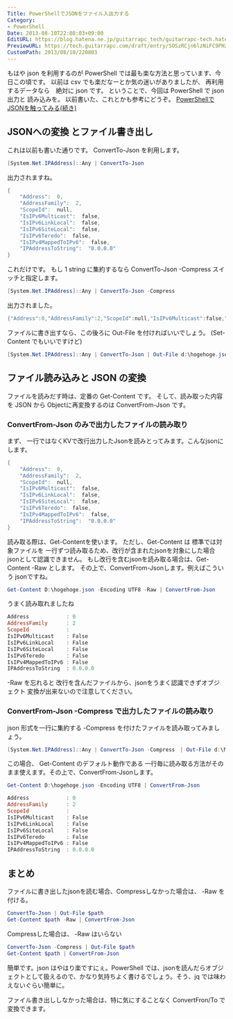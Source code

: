 ```yaml
---
Title: PowerShellでJSONをファイル入出力する
Category:
- PowerShell
Date: 2013-08-10T22:08:03+09:00
EditURL: https://blog.hatena.ne.jp/guitarrapc_tech/guitarrapc-tech.hatenablog.com/atom/entry/6802418398340959804
PreviewURL: https://tech.guitarrapc.com/draft/entry/SOSzRCjn6lzNiFC9PHzTRE4pJTs
CustomPath: 2013/08/10/220803
---
```


<!--
Date: 2013-08-10T22:08:03+09:00
URL: https://tech.guitarrapc.com/entry/2013/08/10/220803
-->

もはや json を利用するのが PowerShell では最も楽な方法と思っています、今日この頃です。 以前は csv でも楽だなーとか気の迷いがありましたが、 再利用するデータなら　絶対に json です。 ということで、今回は PowerShell で json 出力と 読み込みを。 以前書いた、これとかも参考にどうぞ。 [PowerShellでJSONを触ってみる(続き)](http://guitarrapc.wordpress.com/2013/03/05/powershell%E3%81%A7json%E3%82%92%E8%A7%A6%E3%81%A3%E3%81%A6%E3%81%BF%E3%82%8B%E7%B6%9A%E3%81%8D/)

## JSONへの変換 とファイル書き出し
これは以前も書いた通りです。 ConvertTo-Json を利用します。

```ps1
[System.Net.IPAddress]::Any | ConvertTo-Json
```

出力されますね。

```ps1
{
    "Address":  0,
    "AddressFamily":  2,
    "ScopeId":  null,
    "IsIPv6Multicast":  false,
    "IsIPv6LinkLocal":  false,
    "IsIPv6SiteLocal":  false,
    "IsIPv6Teredo":  false,
    "IsIPv4MappedToIPv6":  false,
    "IPAddressToString":  "0.0.0.0"
}
```

これだけです。 もし 1 string に集約するなら ConvertTo-Json -Compress スイッチと指定します。

```ps1
[System.Net.IPAddress]::Any | ConvertTo-Json -Compress
```

出力されました。

```ps1
{"Address":0,"AddressFamily":2,"ScopeId":null,"IsIPv6Multicast":false,"IsIPv6LinkLocal":false,"IsIPv6SiteLocal":false,"IsIPv6Teredo":false,"IsIPv4MappedToIPv6":false,"IPAddressToString":"0.0.0.0"}
```

ファイルに書き出すなら、この後ろに Out-File を付ければいいでしょう。 (Set-Content でもいいですけど)

```ps1
[System.Net.IPAddress]::Any | ConvertTo-Json | Out-File d:\hogehoge.json -Encoding utf8 -Append
```

## ファイル読み込みと JSON の変換
ファイルを読みだす時は、定番の Get-Content です。 そして、読み取った内容を JSON から Objectに再変換するのは ConvertFrom-Json です。
### ConvertFrom-Json のみで出力したファイルの読み取り
まず、 一行ではなくKVで改行出力したJsonを読みとってみます。こんなjsonにします。

```ps1
{
    "Address":  0,
    "AddressFamily":  2,
    "ScopeId":  null,
    "IsIPv6Multicast":  false,
    "IsIPv6LinkLocal":  false,
    "IsIPv6SiteLocal":  false,
    "IsIPv6Teredo":  false,
    "IsIPv4MappedToIPv6":  false,
    "IPAddressToString":  "0.0.0.0"
}
```

読み取る際は、Get-Contentを使います。
ただし、Get-Content は 標準では対象ファイルを 一行ずつ読み取るため、改行が含まれたjsonを対象にした場合 jsonとして認識できません。
もし改行を含むjsonを読み取る場合は、Get-Content -Raw とします。 その上で、ConvertFrom-Jsonします。例えばこういう jsonですね。

```ps1
Get-Content D:\hogehoge.json -Encoding UTF8 -Raw | ConvertFrom-Json
```

うまく読み取れましたね

```ps1
Address            : 0
AddressFamily      : 2
ScopeId            :
IsIPv6Multicast    : False
IsIPv6LinkLocal    : False
IsIPv6SiteLocal    : False
IsIPv6Teredo       : False
IsIPv4MappedToIPv6 : False
IPAddressToString  : 0.0.0.0
```

-Raw を忘れると 改行を含んだファイルから、jsonをうまく認識できずオブジェクト 変換が出来ないので注意してください。
### ConvertFrom-Json -Compress で出力したファイルの読み取り
json 形式を一行に集約する -Compress を付けたファイルを読み取ってみましょう。

```ps1
[System.Net.IPAddress]::Any | ConvertTo-Json -Compress　| Out-File d:\hogehoge.json -Encoding utf8 -Append
```

この場合、 Get-Content のデフォルト動作である 一行毎に読み取る方法がそのまま使えます。その上で、ConvertFrom-Jsonします。

```ps1
Get-Content D:\hogehoge.json -Encoding UTF8 | ConvertFrom-Json
```


```ps1
Address            : 0
AddressFamily      : 2
ScopeId            :
IsIPv6Multicast    : False
IsIPv6LinkLocal    : False
IsIPv6SiteLocal    : False
IsIPv6Teredo       : False
IsIPv4MappedToIPv6 : False
IPAddressToString  : 0.0.0.0
```

## まとめ
ファイルに書き出したjsonを読む場合、Compressしなかった場合は、 -Raw を付ける。

```ps1
ConvertTo-Json | Out-File $path
Get-Content $path -Raw | ConvertFrom-Json
```

Compressした場合は、 -Raw はいらない

```ps1
ConvertTo-Json -Compress | Out-File $path
Get-Content $path | ConvertFrom-Json
```

簡単です。json はやはり楽ですにぇ。PowerShell では、jsonを読んだらオブジェクトとして扱えるので、かなり気持ちよく書けるでしょう。そう、jq では味わえないぐらい簡単に。

ファイル書き出ししなかった場合は、特に気にすることなく ConvertFron/To で変換できます。
